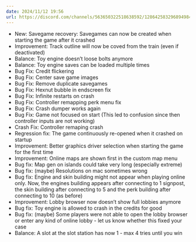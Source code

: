 ```yaml
---
date: 2024/11/12 19:56
url: https://discord.com/channels/563650322518638592/1286425832968949840/1305848604677898321
---
```

- New: Savegame recovery: Savegames can now be created when starting the game after it crashed
- Improvement: Track outline will now be coved from the train (even if deactivated)
- Balance: Toy engine doesn’t loose bolts anymore
- Balance: Toy engine saves can be loaded multiple times
- Bug Fix: Credit flickering
- Bug Fix: Center save game images
- Bug Fix: Remove duplicate savegames
- Bug Fix: Hexnut bubble in endscreen fix
- Bug Fix: Infinite restarts on crash
- Bug Fix: Controller remapping perk menu fix
- Bug Fix: Crash dumper works again
- Bug Fix: Game not focused on start (This led to confusion since then controller inputs are not working)
- Crash Fix: Controller remaping crash
- Regression fix: The game continuously re-opened when it crashed on startup
- Improvement: Better graphics driver selection when starting the game for the first time
- Improvement: Online maps are shown first in the custom map menu
- Bug fix: Map gen on islands could take very long (especially extreme)
- Bug fix: (maybe) Resolutions on mac sometimes wrong
- Bug fix: Engine and skin building might not appear when playing online only. Now, the engines building appears after connecting to 1 signpost, the skin building after connecting to 5 and the perk building after connecting to 10 (as before)
- Improvement: Lobby browser now doesn’t show full lobbies anymore
- Bug fix: Toy engine is allowed to crash in the credits for good
- Bug fix: (maybe) Some players were not able to open the lobby browser or enter any kind of online lobby - let us know whether this fixed your case
- Balance: A slot at the slot station has now 1 - max 4 tries until you win